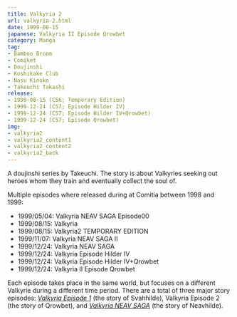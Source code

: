 ```yaml
---
title: Valkyria 2
url: valkyria-2.html
date: 1999-08-15
japanese: Valkyria II Episode Qrowbet
category: Manga
tag:
- Bamboo Broom
- Comiket
- Doujinshi
- Koshikake Club
- Nasu Kinoko
- Takeuchi Takashi
release:
- 1999-08-15 (C56; Temporary Edition)
- 1999-12-24 (C57; Episode Hilder IV)
- 1999-12-24 (C57; Episode Hilder IV+Qrowbet)
- 1999-12-24 (C57; Episode Qrowbet)
img:
- valkyria2
- valkyria2_content1
- valkyria2_content2
- valkyria2_back
---
```


A doujinshi series by Takeuchi. The story is about Valkyries seeking out heroes whom they train and eventually collect the soul of.

Multiple episodes where released during at Comitia between 1998 and 1999:

- 1999/05/04: Valkyria NEAV SAGA Episode00
- 1999/08/15: Valkyria
- 1999/08/15: Valkyria2 TEMPORARY EDITION
- 1999/11/07: Valkyria NEAV SAGA II
- 1999/12/24: Valkyria NEAV SAGA
- 1999/12/24: Valkyria Episode Hilder IV
- 1999/12/24: Valkyria Episode Hilder IV+Qrowbet
- 1999/12/24: Valkyria II Episode Qrowbet

Each episode takes place in the same world, but focuses on a different Valkyrie during a different time period. There are a total of three major story episodes: [*Valkyria Episode 1*](valkyria-1.html) (the story of Svahhilde), Valkyria Episode 2 (the story of Qrowbet), and [*Valkyria NEAV SAGA*](valkyria-neav-saga.html) (the story of Neavhilde).